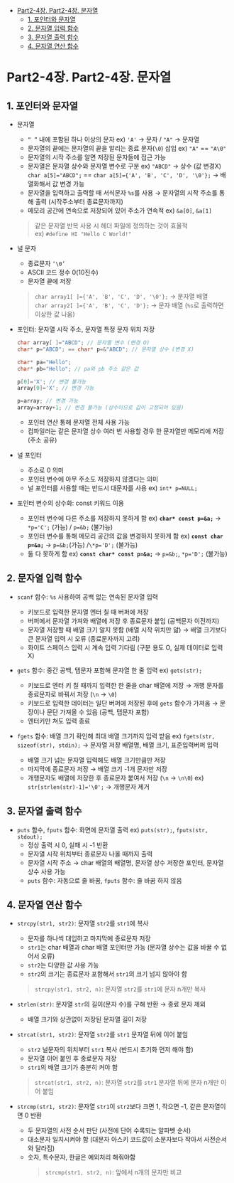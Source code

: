 - [Part2-4장. Part2-4장. 문자열](#part2-4장-part2-4장-문자열)
  - [1. 포인터와 문자열](#1-포인터와-문자열)
  - [2. 문자열 입력 함수](#2-문자열-입력-함수)
  - [3. 문자열 출력 함수](#3-문자열-출력-함수)
  - [4. 문자열 연산 함수](#4-문자열-연산-함수)

# Part2-4장. Part2-4장. 문자열

## 1. 포인터와 문자열

- 문자열

  - `“ ”` 내에 포함된 하나 이상의 문자 ex) `'A'` → 문자 / `"A"` → 문자열
  - 문자열의 끝에는 문자열의 끝을 알리는 종료 문자(`\0`) 삽입 ex) `"A"` == `"A\0"`
  - 문자열의 시작 주소를 알면 저장된 문자들에 접근 가능
  - 문자열은 문자열 상수와 문자열 변수로 구분
    ex) `"ABCD"` → 상수 (값 변경X)
    `char a[5]="ABCD";` == `char a[5]={'A', 'B', 'C', 'D', '\0'};`
    → 배열화해서 값 변경 가능
  - 문자열을 입력하고 출력할 때 서식문자 `%s`를 사용
    → 문자열의 시작 주소를 통해 출력 (시작주소부터 종료문자까지)
  - 메모리 공간에 연속으로 저장되어 있어 주소가 연속적 ex) `&a[0]`, `&a[1]`

  > 같은 문자열 반복 사용 시 헤더 파일에 정의하는 것이 효율적  
  >  ex) `#define HI "Hello C World!"`

- 널 문자

  - 종료문자 `‘\0’`
  - ASCII 코드 정수 0(10진수)
  - 문자열 끝에 저장

  > `char array1[ ]={'A', 'B', 'C', 'D', '\0'};` → 문자열 배열  
  >  `char array2[ ]={'A', 'B', 'C', 'D'};` → 문자 배열 (`%s`로 출력하면 이상한 값 나옴)

- 포인터: 문자열 시작 주소, 문자열 특정 문자 위치 저장

  ```c
  char array[ ]="ABCD";	// 문자열 변수 (변경 O)
  char* p="ABCD"; == char* p=&"ABCD"; // 문자열 상수 (변경 X)

  char* pa="Hello";
  char* pb="Hello"; // pa와 pb 주소 같은 값

  p[0]='X'; // 변경 불가능
  array[0]='X'; // 변경 가능

  p=array; // 변경 가능
  array=array+1; // 변경 불가능 (상수이므로 값이 고정되어 있음)
  ```

  - 포인터 연산 통해 문자열 전체 사용 가능
  - 컴파일러는 같은 문자열 상수 여러 번 사용할 경우 한 문자열만 메모리에 저장 (주소 공유)

- 널 포인터

  - 주소로 0 의미
  - 포인터 변수에 아무 주소도 저장하지 않겠다는 의미
  - 널 포인터를 사용할 때는 반드시 대문자를 사용
    ex) `int* p=NULL;`

- 포인터 변수의 상수화: const 키워드 이용
  - 포인터 변수에 다른 주소를 저장하지 못하게 함
    ex) **`char* const p=&a;`** → `*p='C';` (가능) / `p=&b;` (불가능)
  - 포인터 변수를 통해 메모리 공간의 값을 변경하지 못하게 함
    ex) **`const char p=&a;`** → `p=&b;`(가능) /`\*p='D';` (불가능)
  - 둘 다 못하게 함
    ex) **`const char* const p=&a;`** → `p=&b;`, `*p='D';` (불가능)

## 2. 문자열 입력 함수

- `scanf` 함수: `%s` 사용하여 공백 없는 연속된 문자열 입력

  - 키보드로 입력한 문자열 엔터 칠 때 버퍼에 저장
  - 버퍼에서 문자열 가져와 배열에 저장 후 종료문자 붙임 (공백문자 이전까지)
  - 문자열 저장할 때 배열 크기 알지 못함 (배열 시작 위치만 앎)
    → 배열 크기보다 큰 문자열 입력 시 오류 (종료문자까지 고려)
  - 화이트 스페이스 입력 시 계속 입력 기다림 (구분 용도 O, 실제 데이터로 입력 X)

- `gets` 함수: 중간 공백, 탭문자 포함해 문자열 한 줄 입력 ex) `gets(str);`

  - 키보드로 엔터 키 칠 때까지 입력한 한 줄을 char 배열에 저장
    → 개행 문자를 종료문자로 바꿔서 저장 (`\n` → `\0`)
  - 키보드로 입력한 데이터는 일단 버퍼에 저장된 후에 `gets` 함수가 가져옴
    → 문장이나 문단 가져올 수 있음 (공백, 탭문자 포함)
  - 엔터키만 쳐도 입력 종료

- `fgets` 함수: 배열 크기 확인해 최대 배열 크기까지 입력 받음
  ex) `fgets(str, sizeof(str), stdin);` → 문자열 저장 배열명, 배열 크기, 표준입력버퍼 입력
  - 배열 크기 넘는 문자열 입력해도 배열 크기만큼만 저장
  - 마지막에 종료문자 저장 → 배열 크기 -1개 문자만 저장
  - 개행문자도 배열에 저장한 후 종료문자 붙여서 저장 (`\n` → `\n\0`)
    ex) `str[strlen(str)-1]='\0';` → 개행문자 제거

## 3. 문자열 출력 함수

- `puts` 함수, `fputs` 함수: 화면에 문자열 출력 ex) `puts(str);`, `fputs(str, stdout);`
  - 정상 출력 시 0, 실패 시 -1 반환
  - 문자열 시작 위치부터 종료문자 나올 때까지 출력
  - 문자열 시작 주소 → char 배열의 배열명, 문자열 상수 저장한 포인터, 문자열 상수 사용 가능
  - `puts` 함수: 자동으로 줄 바꿈, `fputs` 함수: 줄 바꿈 하지 않음

## 4. 문자열 연산 함수

- `strcpy(str1, str2)`: 문자열 `str2`를 `str1`에 복사

  - 문자를 하나씩 대입하고 마지막에 종료문자 저장
  - `str1`는 char 배열과 char 배열 포인터만 가능 (문자열 상수는 값을 바꿀 수 없어서 오류)
  - `str2`는 다양한 값 사용 가능
  - `str2`의 크기는 종료문자 포함해서 `str1`의 크기 넘지 않아야 함

  > `strcpy(str1, str2, n)`: 문자열 `str2`를 `str1`에 문자 n개만 복사

- `strlen(str)`: 문자열 `str`의 길이(문자 수)를 구해 반환 → 종료 문자 제외

  - 배열 크기와 상관없이 저장된 문자열 길이 저장

- `strcat(str1, str2)`: 문자열 `str2`를 `str1` 문자열 뒤에 이어 붙임

  - `str2` 널문자의 위치부터 `str1` 복사 (반드시 초기화 먼저 해야 함)
  - 문자열 이어 붙인 후 종료문자 저장
  - `str1`의 배열 크기가 충분히 커야 함

  > `strcat(str1, str2, n)`: 문자열 `str2`를 `str1` 문자열 뒤에 문자 n개만 이어 붙임

- `strcmp(str1, str2)`: 문자열 `str1`이 `str2`보다 크면 1, 작으면 -1, 같은 문자열이면 0 반환
  - 두 문자열의 사전 순서 판단 (사전에 단어 수록되는 알파벳 순서)
  - 대소문자 일치시켜야 함 (대문자 아스키 코드값이 소문자보다 작아서 사전순서와 달라짐)
  - 숫자, 특수문자, 한글은 예외처리 해줘야함
    > `strcmp(str1, str2, n)`: 앞에서 n개의 문자만 비교
